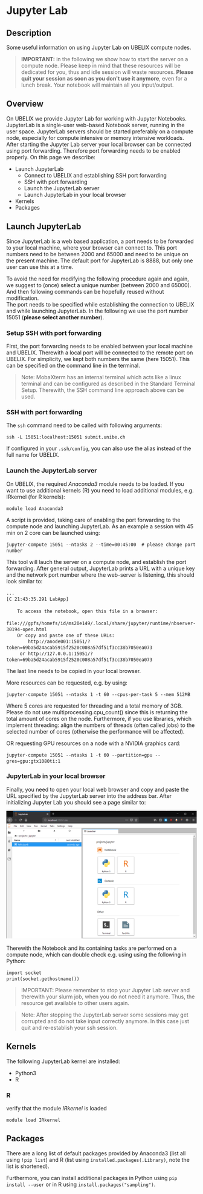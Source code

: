 # Jupyter Lab

## Description

Some useful information on using Jupyter Lab on UBELIX compute nodes.  

> **IMPORTANT:** in the following we show how to start the server on a compute node. 
> Please keep in mind that these resources will be dedicated for you, thus and idle session will waste resources. 
> **Please quit your session as soon as you don't use it anymore**, even for a lunch break. Your notebook will maintain all you input/output.

## Overview

On UBELIX we provide Jupyter Lab for working with Jupyter Notebooks. 
JupyterLab is a single-user web-based Notebook server, running in the user space. 
JupyterLab servers should be started preferably on a compute node, especially for compute intensive or memory intensive workloads. 
After starting the Jupyter Lab server your local browser can be connected using port forwarding. Therefore port forwarding needs to be enabled properly. 
On this page we describe:

* Launch JupyterLab
    * Connect to UBELIX and establishing SSH port forwarding 
    * SSH with port forwarding
    * Launch the JupyterLab server
    * Launch JupyterLab in your local browser
* Kernels
* Packages

## Launch JupyterLab

Since JupyterLab is a web based application, a port needs to be forwarded to your local machine, where your browser can connect to. 
This port numbers need to be between 2000 and 65000 and need to be unique on the present machine. 
The default port for JupyterLab is 8888, but only one user can use this at a time.

To avoid the need for modifying the following procedure again and again, we suggest to (once) select a unique number (between 2000 and 65000). And then following commands can be hopefully reused without modification.  
The port needs to be specified while establishing the connection to UBELIX and while launching JupyterLab. In the following we use the port number 15051 (**please select another number**).

### Setup SSH with port forwarding 

First, the port forwarding needs to be enabled between your local machine and UBELIX. Therewith a local port will be connected to the remote port on UBELIX. For simplicity, we kept both numbers the same (here 15051). This can be specified on the command line in the terminal.

> Note: MobaXterm has an internal terminal which acts like a linux terminal and can be configured as described in the Standard Terminal Setup. Therewith, the SSH command line approach above can be used.

### SSH with port forwarding

The ```ssh``` command need to be called with following arguments:

```
ssh -L 15051:localhost:15051 submit.unibe.ch
```
If configured in your ```.ssh/config```, you can also use the alias instead of the full name for UBELIX.

### Launch the JupyterLab server 

On UBELIX, the required *Anaconda3* module needs to be loaded. If you want to use additional kernels (R) you need to load additional modules, e.g. IRkernel (for R kernels):

```
module load Anaconda3
```

A script is provided, taking care of enabling the port forwarding to the compute node and launching JupyterLab. 
As an example a session with 45 min on 2 core can be launched using:

```
jupyter-compute 15051 --ntasks 2 --time=00:45:00  # please change port number
```
This tool will lauch the server on a compute node, and establish the port forwarding.
After general output, JupyterLab prints a URL with a unique key and the network port number where the web-server is listening, this should look similar to:

```
...
[C 21:43:35.291 LabApp]

    To access the notebook, open this file in a browser:
        file:///gpfs/homefs/id/ms20e149/.local/share/jupyter/runtime/nbserver-30194-open.html
    Or copy and paste one of these URLs:
        http://anode001:15051/?token=69ba5d24acab5915f2520c008a57df51f3cc38b7050ea073
     or http://127.0.0.1:15051/?token=69ba5d24acab5915f2520c008a57df51f3cc38b7050ea073
```

The last line needs to be copied in your local browser.

More resources can be requested, e.g. by using:

```
jupyter-compute 15051 --ntasks 1 -t 60 --cpus-per-task 5 --mem 512MB
```
Where 5 cores are requested for threading and a total memory of 3GB. 
Please do not use multiprocessing.cpu_count() since this is returning the total amount of cores on the node. 
Furthermore, if you use libraries, which implement threading: align the numbers of threads (often called jobs) to the selected number of cores (otherwise the performance will be affected).

OR requesting GPU resources on a node with a NVIDIA graphics card:
```
jupyter-compute 15051 --ntasks 1 -t 60 --partition=gpu --gres=gpu:gtx1080ti:1
```

### JupyterLab in your local browser 

Finally, you need to open your local web browser and copy and paste the URL specified by the JupyterLab server into the address bar. After initializing Jupyter Lab you should see a page similar to:

![jupyterLab-example](../../images/jupyterLab-example.png "JupyterLab Example")

Therewith the Notebook and its containing tasks are performed on a compute node, which can double check e.g. using using the following in Python:

```
import socket
print(socket.gethostname())
```

> IMPORTANT: Please remember to stop your Jupyter Lab server and therewith your slurm job, when you do not need it anymore. Thus, the resource get available to other users again. 

> Note: After stopping the JupyterLab server some sessions may get corrupted and do not take input correctly anymore. In this case just quit and re-establish your ssh session.

## Kernels

The following JupyterLab kernel are installed:

* Python3
* R

### R

verify that the module *IRkernel* is loaded

```
module load IRkernel
```

## Packages

There are a long list of default packages provided by Anaconda3 (list all using `!pip list`) and R (list using `installed.packages(.Library)`, note the list is shortened). 

Furthermore, you can install additional packages in Python using `pip install --user` or in R using `install.packages("sampling")`. 
